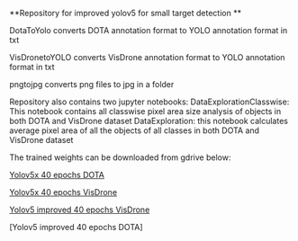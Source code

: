 **Repository for improved yolov5 for small target detection
**

DotaToYolo converts DOTA annotation format to YOLO annotation format in txt

VisDronetoYOLO converts VisDrone annotation format to YOLO annotation format in txt

pngtojpg converts png files to jpg in a folder

Repository also contains two jupyter notebooks:
  DataExplorationClasswise: This notebook contains all classwise pixel area size analysis of objects in both DOTA and VisDrone dataset
  DataExploration: this notebook calculates average pixel area of all the objects of all classes in both DOTA and VisDrone dataset


The trained weights can be downloaded from gdrive below:


[Yolov5x 40 epochs DOTA](https://drive.google.com/file/d/19O4kdomab0MzXtWNo3vgL9yRRhNM0WZA/view?usp=sharing)

[Yolov5x 40 epochs VisDrone](https://drive.google.com/file/d/1TNMuFtoHuU6lv84FVaI1tTSGGKu0Lea3/view?usp=sharing)

[Yolov5 improved 40 epochs VisDrone](https://drive.google.com/file/d/1KUQLH9mtCcBxoENZHclcMAss8sy5FV4V/view?usp=sharing)


[Yolov5 improved 40 epochs DOTA]
